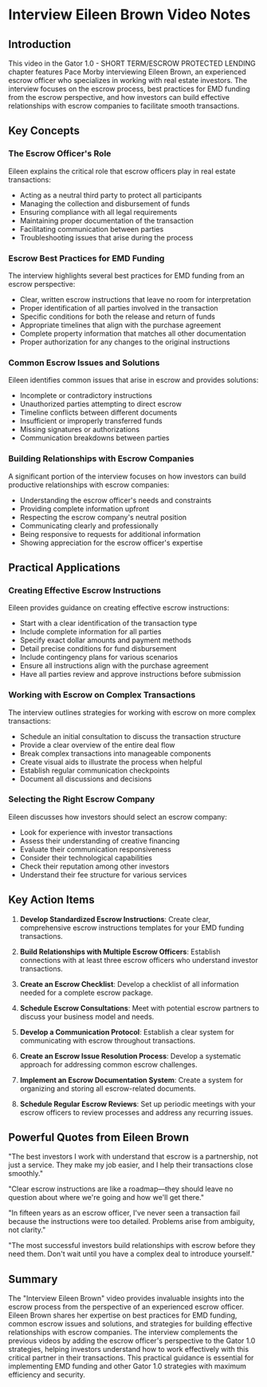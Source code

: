 # Interview Eileen Brown Video Notes

## Introduction

This video in the Gator 1.0 - SHORT TERM/ESCROW PROTECTED LENDING chapter features Pace Morby interviewing Eileen Brown, an experienced escrow officer who specializes in working with real estate investors. The interview focuses on the escrow process, best practices for EMD funding from the escrow perspective, and how investors can build effective relationships with escrow companies to facilitate smooth transactions.

## Key Concepts

### The Escrow Officer's Role

Eileen explains the critical role that escrow officers play in real estate transactions:

- Acting as a neutral third party to protect all participants
- Managing the collection and disbursement of funds
- Ensuring compliance with all legal requirements
- Maintaining proper documentation of the transaction
- Facilitating communication between parties
- Troubleshooting issues that arise during the process

### Escrow Best Practices for EMD Funding

The interview highlights several best practices for EMD funding from an escrow perspective:

- Clear, written escrow instructions that leave no room for interpretation
- Proper identification of all parties involved in the transaction
- Specific conditions for both the release and return of funds
- Appropriate timelines that align with the purchase agreement
- Complete property information that matches all other documentation
- Proper authorization for any changes to the original instructions

### Common Escrow Issues and Solutions

Eileen identifies common issues that arise in escrow and provides solutions:

- Incomplete or contradictory instructions
- Unauthorized parties attempting to direct escrow
- Timeline conflicts between different documents
- Insufficient or improperly transferred funds
- Missing signatures or authorizations
- Communication breakdowns between parties

### Building Relationships with Escrow Companies

A significant portion of the interview focuses on how investors can build productive relationships with escrow companies:

- Understanding the escrow officer's needs and constraints
- Providing complete information upfront
- Respecting the escrow company's neutral position
- Communicating clearly and professionally
- Being responsive to requests for additional information
- Showing appreciation for the escrow officer's expertise

## Practical Applications

### Creating Effective Escrow Instructions

Eileen provides guidance on creating effective escrow instructions:

- Start with a clear identification of the transaction type
- Include complete information for all parties
- Specify exact dollar amounts and payment methods
- Detail precise conditions for fund disbursement
- Include contingency plans for various scenarios
- Ensure all instructions align with the purchase agreement
- Have all parties review and approve instructions before submission

### Working with Escrow on Complex Transactions

The interview outlines strategies for working with escrow on more complex transactions:

- Schedule an initial consultation to discuss the transaction structure
- Provide a clear overview of the entire deal flow
- Break complex transactions into manageable components
- Create visual aids to illustrate the process when helpful
- Establish regular communication checkpoints
- Document all discussions and decisions

### Selecting the Right Escrow Company

Eileen discusses how investors should select an escrow company:

- Look for experience with investor transactions
- Assess their understanding of creative financing
- Evaluate their communication responsiveness
- Consider their technological capabilities
- Check their reputation among other investors
- Understand their fee structure for various services

## Key Action Items

1. **Develop Standardized Escrow Instructions**: Create clear, comprehensive escrow instructions templates for your EMD funding transactions.

2. **Build Relationships with Multiple Escrow Officers**: Establish connections with at least three escrow officers who understand investor transactions.

3. **Create an Escrow Checklist**: Develop a checklist of all information needed for a complete escrow package.

4. **Schedule Escrow Consultations**: Meet with potential escrow partners to discuss your business model and needs.

5. **Develop a Communication Protocol**: Establish a clear system for communicating with escrow throughout transactions.

6. **Create an Escrow Issue Resolution Process**: Develop a systematic approach for addressing common escrow challenges.

7. **Implement an Escrow Documentation System**: Create a system for organizing and storing all escrow-related documents.

8. **Schedule Regular Escrow Reviews**: Set up periodic meetings with your escrow officers to review processes and address any recurring issues.

## Powerful Quotes from Eileen Brown

"The best investors I work with understand that escrow is a partnership, not just a service. They make my job easier, and I help their transactions close smoothly."

"Clear escrow instructions are like a roadmap—they should leave no question about where we're going and how we'll get there."

"In fifteen years as an escrow officer, I've never seen a transaction fail because the instructions were too detailed. Problems arise from ambiguity, not clarity."

"The most successful investors build relationships with escrow before they need them. Don't wait until you have a complex deal to introduce yourself."

## Summary

The "Interview Eileen Brown" video provides invaluable insights into the escrow process from the perspective of an experienced escrow officer. Eileen Brown shares her expertise on best practices for EMD funding, common escrow issues and solutions, and strategies for building effective relationships with escrow companies. The interview complements the previous videos by adding the escrow officer's perspective to the Gator 1.0 strategies, helping investors understand how to work effectively with this critical partner in their transactions. This practical guidance is essential for implementing EMD funding and other Gator 1.0 strategies with maximum efficiency and security.
